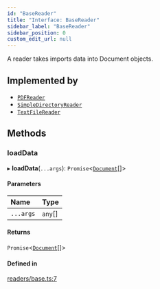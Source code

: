 ```yaml
---
id: "BaseReader"
title: "Interface: BaseReader"
sidebar_label: "BaseReader"
sidebar_position: 0
custom_edit_url: null
---
```


A reader takes imports data into Document objects.

## Implemented by

- [`PDFReader`](../classes/PDFReader.md)
- [`SimpleDirectoryReader`](../classes/SimpleDirectoryReader.md)
- [`TextFileReader`](../classes/TextFileReader.md)

## Methods

### loadData

▸ **loadData**(`...args`): `Promise`<[`Document`](../classes/Document.md)[]\>

#### Parameters

| Name | Type |
| :------ | :------ |
| `...args` | `any`[] |

#### Returns

`Promise`<[`Document`](../classes/Document.md)[]\>

#### Defined in

[readers/base.ts:7](https://github.com/run-llama/LlamaIndexTS/blob/3e85a90/packages/core/src/readers/base.ts#L7)
